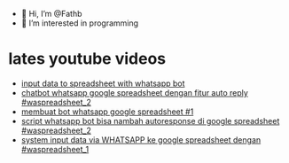 - 👋 Hi, I’m @Fathb
- 👀 I’m interested in programming

# lates youtube videos
<!-- YOUTUBE:START -->
- [input data to spreadsheet with whatsapp bot](https://www.youtube.com/watch?v=1oBsbBB7LJ4)
- [chatbot whatsapp google spreadsheet dengan fitur auto reply #waspreadsheet_2](https://www.youtube.com/watch?v=vZsK3uJJaeA)
- [membuat bot whatsapp google spreadsheet #1](https://www.youtube.com/watch?v=xIn9IBd-2c4)
- [script whatsapp bot bisa nambah autoresponse di google spreadsheet #waspreadsheet_2](https://www.youtube.com/watch?v=OF0180sNaMM)
- [system input data via WHATSAPP ke google spreadsheet dengan #waspreadsheet_1](https://www.youtube.com/watch?v=b5GwwbGStHc)
<!-- YOUTUBE:END -->

<!---
Fathb/Fathb is a ✨ special ✨ repository because its `README.md` (this file) appears on your GitHub profile.
You can click the Preview link to take a look at your changes.
--->
